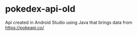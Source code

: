 # pokedex-api-old

Api created in Android Studio using Java that brings data from https://pokeapi.co/
